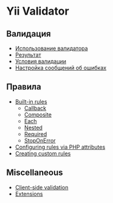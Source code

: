 # Yii Validator

## Валидация

- [Использование валидатора](using-validator.md)
- [Результат](result.md)
- [Условия валидации](conditional-validation.md)
- [Настройка сообщений об ошибках](customizing-error-messages.md)

## Правила

- [Built-in rules](built-in-rules.md)
  - [Callback](built-in-rules-callback.md)
  - [Composite](built-in-rules-composite.md)
  - [Each](built-in-rules-each.md)
  - [Nested](built-in-rules-nested.md)
  - [Required](built-in-rules-required.md)
  - [StopOnError](built-in-rules-stop-on-error.md)
- [Configuring rules via PHP
  attributes](configuring-rules-via-php-attributes.md)
- [Creating custom rules](creating-custom-rules.md)

## Miscellaneous

- [Client-side validation](client-side-validation.md)
- [Extensions](extensions.md)
